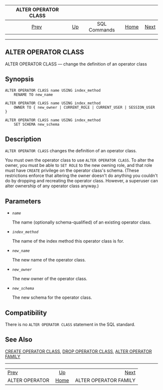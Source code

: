 <!--?xml version="1.0" encoding="UTF-8" standalone="no"?-->

|               ALTER OPERATOR CLASS               |                                        |              |                                                       |                                                         |
| :----------------------------------------------: | :------------------------------------- | :----------: | ----------------------------------------------------: | ------------------------------------------------------: |
| [Prev](sql-alteroperator.html "ALTER OPERATOR")  | [Up](sql-commands.html "SQL Commands") | SQL Commands | [Home](index.html "PostgreSQL 17devel Documentation") |  [Next](sql-alteropfamily.html "ALTER OPERATOR FAMILY") |

***

[]()

## ALTER OPERATOR CLASS

ALTER OPERATOR CLASS — change the definition of an operator class

## Synopsis

    ALTER OPERATOR CLASS name USING index_method
        RENAME TO new_name

    ALTER OPERATOR CLASS name USING index_method
        OWNER TO { new_owner | CURRENT_ROLE | CURRENT_USER | SESSION_USER }

    ALTER OPERATOR CLASS name USING index_method
        SET SCHEMA new_schema

## Description

`ALTER OPERATOR CLASS` changes the definition of an operator class.

You must own the operator class to use `ALTER OPERATOR CLASS`. To alter the owner, you must be able to `SET ROLE` to the new owning role, and that role must have `CREATE` privilege on the operator class's schema. (These restrictions enforce that altering the owner doesn't do anything you couldn't do by dropping and recreating the operator class. However, a superuser can alter ownership of any operator class anyway.)

## Parameters

*   *`name`*

    The name (optionally schema-qualified) of an existing operator class.

*   *`index_method`*

    The name of the index method this operator class is for.

*   *`new_name`*

    The new name of the operator class.

*   *`new_owner`*

    The new owner of the operator class.

*   *`new_schema`*

    The new schema for the operator class.

## Compatibility

There is no `ALTER OPERATOR CLASS` statement in the SQL standard.

## See Also

[CREATE OPERATOR CLASS](sql-createopclass.html "CREATE OPERATOR CLASS"), [DROP OPERATOR CLASS](sql-dropopclass.html "DROP OPERATOR CLASS"), [ALTER OPERATOR FAMILY](sql-alteropfamily.html "ALTER OPERATOR FAMILY")

***

|                                                  |                                                       |                                                         |
| :----------------------------------------------- | :---------------------------------------------------: | ------------------------------------------------------: |
| [Prev](sql-alteroperator.html "ALTER OPERATOR")  |         [Up](sql-commands.html "SQL Commands")        |  [Next](sql-alteropfamily.html "ALTER OPERATOR FAMILY") |
| ALTER OPERATOR                                   | [Home](index.html "PostgreSQL 17devel Documentation") |                                   ALTER OPERATOR FAMILY |
